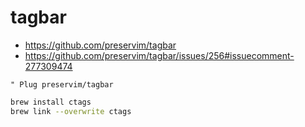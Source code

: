 # tagbar

- https://github.com/preservim/tagbar
- https://github.com/preservim/tagbar/issues/256#issuecomment-277309474

```
" Plug preservim/tagbar
```

```bash
brew install ctags
brew link --overwrite ctags
```

